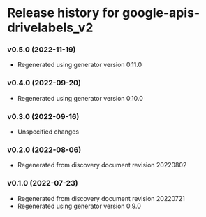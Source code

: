 # Release history for google-apis-drivelabels_v2

### v0.5.0 (2022-11-19)

* Regenerated using generator version 0.11.0

### v0.4.0 (2022-09-20)

* Regenerated using generator version 0.10.0

### v0.3.0 (2022-09-16)

* Unspecified changes

### v0.2.0 (2022-08-06)

* Regenerated from discovery document revision 20220802

### v0.1.0 (2022-07-23)

* Regenerated from discovery document revision 20220721
* Regenerated using generator version 0.9.0

